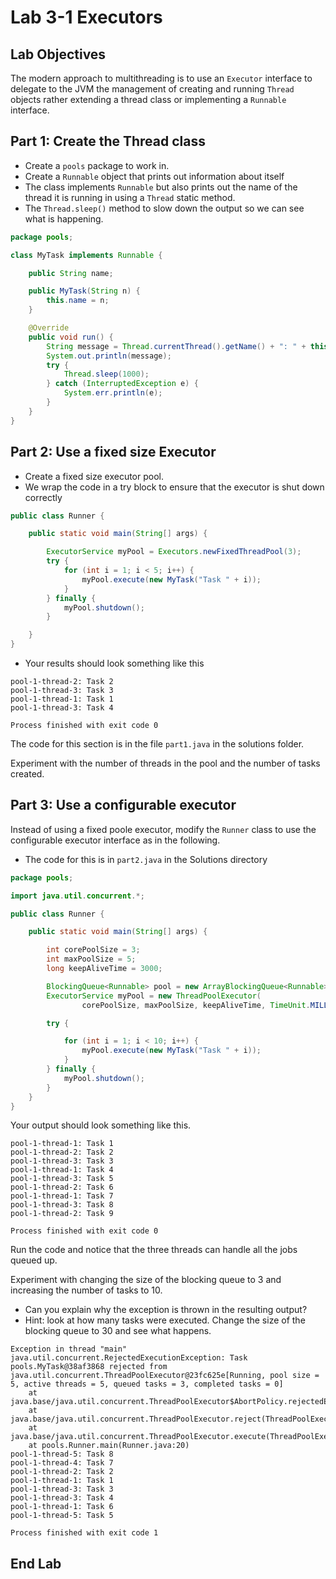 # Lab 3-1 Executors


## Lab Objectives

The modern approach to multithreading is to use an `Executor` interface to delegate to the JVM the management of creating and running `Thread` objects rather extending a thread class or implementing a `Runnable` interface.


## Part 1: Create the Thread class

- Create a `pools` package to work in.
- Create a `Runnable` object that prints out information about itself
- The class implements `Runnable` but also prints out the name of the thread it is running in using a `Thread` static method. 
- The `Thread.sleep()` method to slow down the output so we can see what is happening.

```java
package pools;

class MyTask implements Runnable {

	public String name;

	public MyTask(String n) {
		this.name = n;
	}

	@Override
	public void run() {
		String message = Thread.currentThread().getName() + ": " + this.name;
		System.out.println(message);
		try {
			Thread.sleep(1000);
		} catch (InterruptedException e) {
			System.err.println(e);			
		}
	}
}
```


## Part 2: Use a fixed size Executor

- Create a fixed size executor pool.
- We wrap the code in a try block to ensure that the executor is shut down correctly

```java
public class Runner {

    public static void main(String[] args) {

        ExecutorService myPool = Executors.newFixedThreadPool(3);
        try {
            for (int i = 1; i < 5; i++) {
                myPool.execute(new MyTask("Task " + i));
            }
        } finally {
            myPool.shutdown();
        }

    }
}

```

- Your results should look something like this

```console
pool-1-thread-2: Task 2
pool-1-thread-3: Task 3
pool-1-thread-1: Task 1
pool-1-thread-3: Task 4

Process finished with exit code 0
```

The code for this section is in the file `part1.java` in the solutions folder.

Experiment with the number of threads in the pool and the number of tasks created.

## Part 3: Use a configurable executor

Instead of using a fixed poole executor, modify the `Runner` class to use the configurable executor interface as in the following.
- The code for this is in `part2.java` in the Solutions directory

```java
package pools;

import java.util.concurrent.*;

public class Runner {

    public static void main(String[] args) {

        int corePoolSize = 3;
        int maxPoolSize = 5;
        long keepAliveTime = 3000;

        BlockingQueue<Runnable> pool = new ArrayBlockingQueue<Runnable>(30);
        ExecutorService myPool = new ThreadPoolExecutor(
                corePoolSize, maxPoolSize, keepAliveTime, TimeUnit.MILLISECONDS, pool);

        try {

            for (int i = 1; i < 10; i++) {
                myPool.execute(new MyTask("Task " + i));
            }
        } finally {
            myPool.shutdown();
        }
    }
}

```
Your output should look something like this.

```console
pool-1-thread-1: Task 1
pool-1-thread-2: Task 2
pool-1-thread-3: Task 3
pool-1-thread-1: Task 4
pool-1-thread-3: Task 5
pool-1-thread-2: Task 6
pool-1-thread-1: Task 7
pool-1-thread-3: Task 8
pool-1-thread-2: Task 9

Process finished with exit code 0
```
Run the code and notice that the three threads can handle all the jobs queued up.

Experiment with changing the size of the blocking queue to 3 and increasing the number of tasks to 10. 
- Can you explain why the exception is thrown in the resulting output?
- Hint: look at how many tasks were executed. Change the size of the blocking queue to 30 and see what happens.

```console
Exception in thread "main" java.util.concurrent.RejectedExecutionException: Task pools.MyTask@38af3868 rejected from java.util.concurrent.ThreadPoolExecutor@23fc625e[Running, pool size = 5, active threads = 5, queued tasks = 3, completed tasks = 0]
	at java.base/java.util.concurrent.ThreadPoolExecutor$AbortPolicy.rejectedExecution(ThreadPoolExecutor.java:2027)
	at java.base/java.util.concurrent.ThreadPoolExecutor.reject(ThreadPoolExecutor.java:792)
	at java.base/java.util.concurrent.ThreadPoolExecutor.execute(ThreadPoolExecutor.java:1328)
	at pools.Runner.main(Runner.java:20)
pool-1-thread-5: Task 8
pool-1-thread-4: Task 7
pool-1-thread-2: Task 2
pool-1-thread-1: Task 1
pool-1-thread-3: Task 3
pool-1-thread-3: Task 4
pool-1-thread-1: Task 6
pool-1-thread-5: Task 5

Process finished with exit code 1
```

## End Lab
  